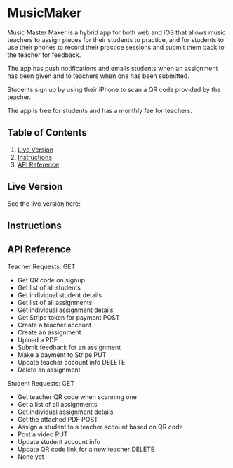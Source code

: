 # MusicMaker

Music Master Maker is a hybrid app for both web and iOS that allows music teachers to assign pieces for their students to practice, and for students to use their phones to record their practice sessions and submit them back to the teacher for feedback.

The app has push notifications and emails students when an assignment has been given and to teachers when one has been submitted.

Students sign up by using their iPhone to scan a QR code provided by the teacher.

The app is free for students and has a monthly fee for teachers.

## Table of Contents
1. [Live Version](#live_version)
3. [Instructions](#instructions)
4. [API Reference](#api_reference)

## Live Version
See the live version here:
<link>

## Instructions


## API Reference
Teacher Requests:
GET
  - Get QR code on signup
  - Get list of all students
  - Get individual student details
  - Get list of all assignments
  - Get individual assignment details
  - Get Stripe token for payment
POST
  - Create a teacher account
  - Create an assignment
  - Upload a PDF
  - Submit feedback for an assignment
  - Make a payment to Stripe
PUT
  - Update teacher account info
DELETE
  - Delete an assignment

Student Requests:
GET
  - Get teacher QR code when scanning one
  - Get a list of all assignments
  - Get individual assignment details
  - Get the attached PDF
POST
  - Assign a student to a teacher account based on QR code
  - Post a video
PUT
  - Update student account info
  - Update QR code link for a new teacher
DELETE
  - None yet